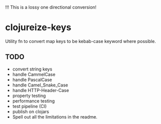 !!! This is a lossy one directional conversion!

# clojureize-keys
Utility fn to convert map keys to be kebab-case keyword where possible.



## TODO

- convert string keys
- handle CammelCase
- handle PascalCase
- handle Camel_Snake_Case
- handle HTTP-Header-Case
- property testing
- performance testing
- test pipeline (CI)
- publish on clojars
- Spell out all the limitations in the readme.
